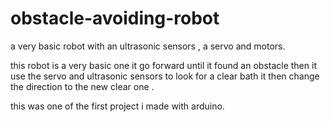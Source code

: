 # obstacle-avoiding-robot

a very basic robot with an ultrasonic sensors , a servo and motors.



this robot is a very basic one it go forward until it found an obstacle then it use the servo and ultrasonic sensors to look for a clear bath it then change the direction to the new clear one .



this was one of the first project i made with arduino.
